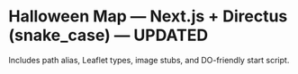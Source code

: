 # Halloween Map — Next.js + Directus (snake_case) — UPDATED

Includes path alias, Leaflet types, image stubs, and DO-friendly start script.
